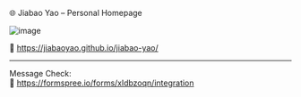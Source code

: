 🌐 Jiabao Yao – Personal Homepage

![image](https://github.com/user-attachments/assets/53432ff8-58d9-4264-88ab-7aef904ec4c0)

🔗 https://jiabaoyao.github.io/jiabao-yao/

---

Message Check:  
🔗 https://formspree.io/forms/xldbzoqn/integration
